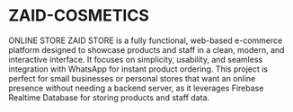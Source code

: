 # ZAID-COSMETICS
ONLINE STORE
ZAID STORE is a fully functional, web-based e-commerce platform designed to showcase products and staff in a clean, modern, and interactive interface. It focuses on simplicity, usability, and seamless integration with WhatsApp for instant product ordering. This project is perfect for small businesses or personal stores that want an online presence without needing a backend server, as it leverages Firebase Realtime Database for storing products and staff data.
